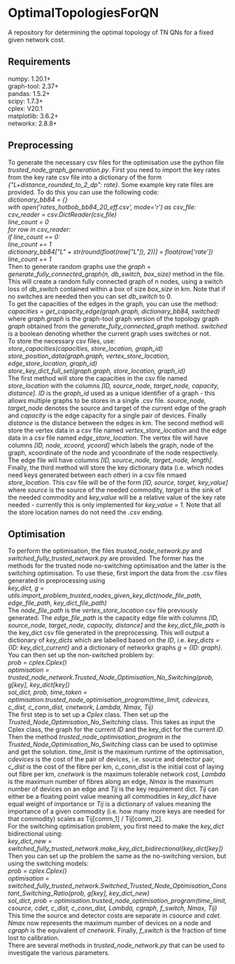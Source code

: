 # OptimalTopologiesForQN
A repository for determining the optimal topology of TN QNs for a fixed given network cost.  
## Requirements
numpy: 1.20.1+  
graph-tool: 2.37+  
pandas: 1.5.2+  
scipy: 1.7.3+  
cplex: V20.1  
matplotlib: 3.6.2+   
networkx: 2.8.8+  

## Preprocessing

To generate the necessary csv files for the optimisation use the python file *trusted_node_graph_generation.py*. First you need to import the key rates from the key rate csv file into a dictionary of the form *{"L+distance_rounded_to_2_dp": rate}*. Some example key rate files are provided. To do this you can use the following code:  
*dictionary_bb84 = {}  
    with open('rates_hotbob_bb84_20_eff.csv', mode='r') as csv_file:  
        csv_reader = csv.DictReader(csv_file)  
        line_count = 0  
        for row in csv_reader:  
            if line_count == 0:   
                line_count += 1  
            dictionary_bb84["L" + str(round(float(row["L"]), 2))] = float(row['rate'])   
            line_count += 1*   
Then to generate random graphs use the *graph = generate_fully_connected_graph(n, db_switch, box_size)* method in the file. This will create a random fully connected graph of n nodes, using a switch loss of *db_switch* contained within a box of size *box_size* in km. Note that if no switches are needed then you can set *db_switch* to 0.  
To get the capacities of the edges in the graph, you can use the method:  
*capacities = get_capacity_edge(graph.graph, dictionary_bb84, switched)*  
where *graph.graph* is the graph-tool graph version of the topology graph *graph* obtained from the *generate_fully_connected_graph* method. *switched* is a boolean denoting whether the current graph uses switches or not.  
To store the necessary csv files, use:  
*store_capacities(capacities, store_location, graph_id)*  
*store_position_data(graph.graph, vertex_store_location, edge_store_location, graph_id)*  
*store_key_dict_full_set(graph.graph, store_location, graph_id)*  
The first method will store the capacities in the csv file named *store_location* with the columns *[ID, source_node, target_node, capacity, distance]*. *ID* is the *graph_id* used as a unique identifier of a graph - this allows multiple graphs to be stores in a single .csv file. *source_node, target_node* denotes the source and target of the current edge of the graph and *capacity* is the edge capacity for a single pair of devices. Finally *distance* is the distance between the edges in km. The second method will store the vertex data in a csv file named *vertex_store_location* and the edge data in a csv file named *edge_store_location*. The vertex file will have columns *[ID, node, xcoord, ycoord]* which labels the graph, node of the graph, xcoordinate of the node and ycoordinate of the node respectively. The edge file will have columns *[ID, source_node, target_node, length]*. Finally, the third method will store the key dictionary data (i.e. which nodes need keys generated between each other) in a csv file nmaed *store_location*. This csv file will be of the form *[ID, source, target, key_value]* where *source* is the source of the needed commodity, *target* is the sink of the needed commodity and *key_value* will be a relative value of the key rate needed - currently this is only implemented for *key_value = 1*. Note that all the store location names do not need the *.csv* ending.  

## Optimisation  

To perform the optimisation, the files *trusted_node_network.py* and *switched_fully_trusted_network.py* are provided. The former has the methods for the trusted node no-switching optimisation and the latter is the switching optimisation. To use these, first import the data from the .csv files generated in preprocessing using  
*key_dict, g = utils.import_problem_trusted_nodes_given_key_dict(node_file_path,  edge_file_path, key_dict_file_path)*  
The *node_file_path* is the *vertex_store_location* csv file previously generated. The *edge_file_path* is the capacity edge file with columns *[ID, source_node, target_node, capacity, distance]* and the *key_dict_file_path* is the key_dict csv file generated in the preprocessing. This will output a dictionary of *key_dicts* which are labelled based on the *ID*, i.e. *key_dicts = {ID: key_dict_current}* and a dictionary of networkx graphs *g = {ID: graph}*. You can then set up the non-switched problem by:  
*prob = cplex.Cplex()  
optimisation = trusted_node_network.Trusted_Node_Optimisation_No_Switching(prob, g[key], key_dict[key])  
sol_dict, prob, time_taken = optimisation.trusted_node_optimisation_program(time_limit,
                                                                                    cdevices,
                                                                                    c_dist,
                                                                                    c_conn_dist,
                                                                                    cnetwork,
                                                                                    Lambda, Nmax, Tij)*  
The first step is to set up a *Cplex* class. Then set up the *Trusted_Node_Optimisation_No_Switching* class. This takes as input the Cplex class, the graph for the current *ID* and the key_dict for the current *ID*. Then the method *trusted_node_optimisation_program* in the *Trusted_Node_Optimisation_No_Switching* class can be used to optimise and get the solution. *time_limit* is the maximum runtime of the optimisation, *cdevices* is the cost of the pair of devices, i.e. source and detector pair, *c_dist* is the cost of the fibre per km, *c_conn_dist* is the initial cost of laying out fibre per km, *cnetwork* is the maximum tolerable network cost, *Lambda* is the maximum number of fibres along an edge, *Nmax* is the maximum number of devices on an edge and *Tij* is the key requirement dict. *Tij* can either be a floating point value meaning all commodities in *key_dict* have equal weight of importance or *Tij* is a dictionary of values meaning the importance of a given commodity (i.e. how many more keys are needed for that commodity) scales as Tij[comm_1] / Tij[comm_2].  
For the switching optimisation problem, you first need to make the *key_dict* bidirectional using:  
*key_dict_new = switched_fully_trusted_network.make_key_dict_bidirectional(key_dict[key])*  
Then you can set up the problem the same as the no-switching version, but using the switching models:  
*prob = cplex.Cplex()  
optimisation = switched_fully_trusted_network.Switched_Trusted_Node_Optimisation_Constant_Switching_Ratio(prob, g[key], key_dict_new)  
sol_dict, prob = optimisation.trusted_node_optimisation_program(time_limit, csource, cdet,
                                                                    c_dist, c_conn_dist, Lambda, cgraph,
                                                                    f_switch, Nmax, Tij)*  
This time the source and detector costs are separate in  *csource* and *cdet*. *Nmax* now represents the maximum number of devices on a node and *cgraph* is the equivalent of *cnetwork*. Finally, *f_switch* is the fraction of time lost to calibration.  
There are several methods in *trusted_node_network.py* that can be used to investigate the various parameters.
                                    
